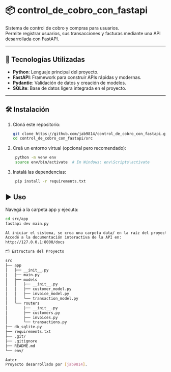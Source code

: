 # 📦 control_de_cobro_con_fastapi

Sistema de control de cobro y compras para usuarios.  
Permite registrar usuarios, sus transacciones y facturas mediante una API desarrollada con FastAPI.

---

## 🚀 Tecnologías Utilizadas

- **Python**: Lenguaje principal del proyecto.
- **FastAPI**: Framework para construir APIs rápidas y modernas.
- **Pydantic**: Validación de datos y creación de modelos.
- **SQLite**: Base de datos ligera integrada en el proyecto.

---

## 🛠️ Instalación

1. Cloná este repositorio:
   ```bash
   git clone https://github.com/jab9814/control_de_cobro_con_fastapi.git
   cd control_de_cobro_con_fastapi/src

2. Creá un entorno virtual (opcional pero recomendado):
   ```bash
    python -m venv env
    source env/bin/activate  # En Windows: env\Scripts\activate

3. Instalá las dependencias:
   ```bash
    pip install -r requirements.txt

## ▶️ Uso
Navegá a la carpeta app y ejecuta:
   ```bash
   cd src/app
   fastapi dev main.py

Al iniciar el sistema, se crea una carpeta data/ en la raíz del proyecto (src/) donde se almacena la base de datos SQLite (.sqlite3).
Accedé a la documentación interactiva de la API en:
http://127.0.0.1:8000/docs

🗂️ Estructura del Proyecto

src
├── app
│   ├── __init__.py
│   ├── main.py
│   ├── models
│   │   ├── __init__.py
│   │   ├── customer_model.py
│   │   ├── invoice_model.py
│   │   └── transaction_model.py
│   └── routers
│       ├── __init__.py
│       ├── customers.py
│       ├── invoices.py
│       └── transactions.py
├── db_sqlite.py
├── requirements.txt
├── .git/
├── .gitignore
├── README.md
└── env/

Autor
Proyecto desarrollado por [jab9814].
